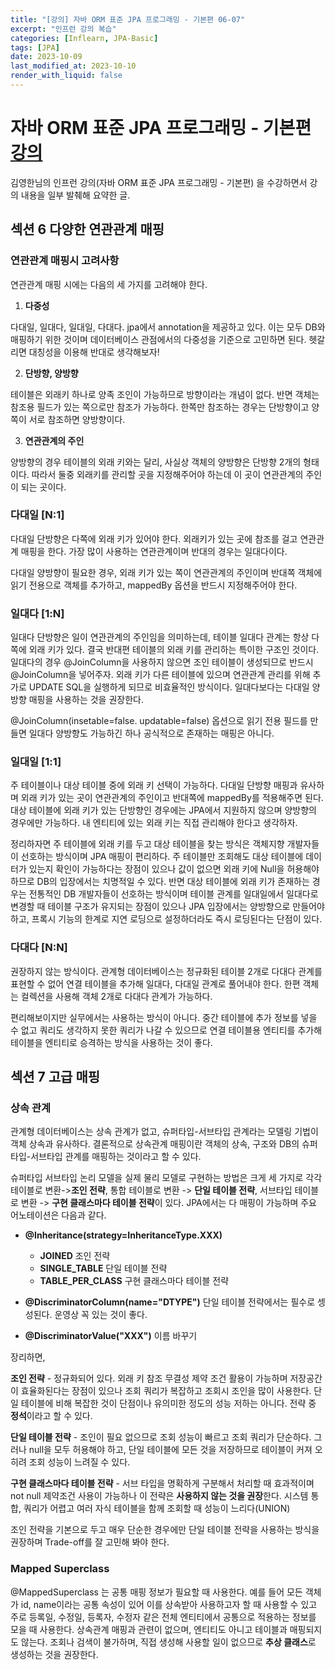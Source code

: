 ```yaml
---
title: "[강의] 자바 ORM 표준 JPA 프로그래밍 - 기본편 06-07"
excerpt: "인프런 강의 복습"
categories: [Inflearn, JPA-Basic]
tags: [JPA]
date: 2023-10-09
last_modified_at: 2023-10-10
render_with_liquid: false
---
```

# 자바 ORM 표준 JPA 프로그래밍 - 기본편 [강의](https://www.inflearn.com/course/ORM-JPA-Basic/dashboard)

김영한님의 인프런 강의(자바 ORM 표준 JPA 프로그래밍 - 기본편) 을 수강하면서 강의 내용을 일부 발췌해 요약한 글.

## **섹션 6** 다양한 연관관계 매핑

### 연관관계 매핑시 고려사항

연관관계 매핑 시에는 다음의 세 가지를 고려해야 한다. 

1. **다중성** 

다대일, 일대다, 일대일, 다대다.
jpa에서 annotation을 제공하고 있다. 이는 모두 DB와 매핑하기 위한 것이며 데이터베이스 관점에서의 다중성을 기준으로 고민하면 된다. 헷갈리면 대칭성을 이용해 반대로 생각해보자!

2. **단방향, 양방향** 

테이블은 외래키 하나로 양족 조인이 가능하므로 방향이라는 개념이 없다. 반면 객체는 참조용 필드가 있는 쪽으로만 참조가 가능하다. 한쪽만 참조하는 경우는 단방향이고 양쪽이 서로 참조하면 양방향이다.

3. **연관관계의 주인** 

양방향의 경우 테이블의 외래 키와는 달리, 사실상 객체의 양방향은 단방향 2개의 형태이다. 따라서 둘중 외래키를 관리할 곳을 지정해주어야 하는데 이 곳이 연관관계의 주인이 되는 곳이다.

### 다대일 [N:1]

다대일 단방향은 다쪽에 외래 키가 있어야 한다. 외래키가 있는 곳에 참조를 걸고 연관관계 매핑을 한다.
가장 많이 사용하는 연관관계이며 반대의 경우는 일대다이다.

다대일 양방향이 필요한 경우, 외래 키가 있는 쪽이 연관관계의 주인이며 반대쪽 객체에 읽기 전용으로 객체를 추가하고, mappedBy 옵션을 반드시 지정해주어야 한다.

### 일대다 [1:N]

일대다 단방향은 일이 연관관계의 주인임을 의미하는데, 테이블 일대다 관계는 항상 다쪽에 외래 키가 있다. 결국 반대편 테이블의 외래 키를 관리하는 특이한 구조인 것이다.
일대다의 경우 @JoinColumn을 사용하지 않으면 조인 테이블이 생성되므로 반드시 @JoinColumn을 넣어주자.
외래 키가 다른 테이블에 있으며 연관관계 관리를 위해 추가로 UPDATE SQL을 실행하게 되므로 비효율적인 방식이다. 일대다보다는 다대일 양방향 매핑을 사용하는 것을 권장한다.

@JoinColumn(insetable=false. updatable=false) 옵션으로 읽기 전용 필드를 만들면 일대다 양방향도 가능하긴 하나 공식적으로 존재하는 매핑은 아니다.

### 일대일 [1:1] 

주 테이블이나 대상 테이블 중에 외래 키 선택이 가능하다. 다대일 단방향 매핑과 유사하며 외래 키가 있는 곳이 연관관계의 주인이고 반대쪽에 mappedBy를 적용해주면 된다.
대상 테이블에 외래 키가 있는 단방향인 경우에는 JPA에서 지원하지 않으며 양방향의 경우에만 가능하다. 내 엔티티에 있는 외래 키는 직접 관리해야 한다고 생각하자.

정리하자면 주 테이블에 외래 키를 두고 대상 테이블을 찾는 방식은 객체지향 개발자들이 선호하는 방식이며 JPA 매핑이 편리하다. 
주 테이블만 조회해도 대상 테이블에 데이터가 있는지 확인이 가능하다는 장점이 있으나 값이 없으면 외래 키에 Null을 허용해야 하므로 DB의 입장에서는 치명적일 수 있다.
반면 대상 테이블에 외래 키가 존재하는 경우는 전통적인 DB 개발자들이 선호하는 방식이며 테이블 관계를 일대일에서 일대다로 변경할 때 테이블 구조가 유지되는 장점이 있으나 JPA 입장에서는 양방향으로 만들어야 하고, 프록시 기능의 한계로 지연 로딩으로 설정하더라도 즉시 로딩된다는 단점이 있다.


### 다대다 [N:N]

권장하지 않는 방식이다.
관계형 데이터베이스는 정규화된 테이블 2개로 다대다 관계를 표현할 수 없어 연결 테이블을 추가해 일대다, 다대일 관계로 풀어내야 한다. 한편 객체는 컬렉션을 사용해 객체 2개로 다대다 관계가 가능하다. 

편리해보이지만 실무에서는 사용하는 방식이 아니다. 중간 테이블에 추가 정보를 넣을 수 없고 쿼리도 생각하지 못한 쿼리가 나갈 수 있으므로 연결 테이블용 엔티티를 추가해 테이블을 엔티티로 승격하는 방식을 사용하는 것이 좋다.


## **섹션 7** 고급 매핑

### 상속 관계
관계형 데이터베이스는 상속 관계가 없고, 슈퍼타입-서브타입 관계라는 모델링 기법이 객체 상속과 유사하다. 결론적으로 상속관계 매핑이란 객체의 상속, 구조와 DB의 슈퍼타입-서브타입 관계를 매핑하는 것이라고 할 수 있다. 

슈퍼타입 서브타입 논리 모델을 실제 물리 모델로 구현하는 방법은 크게 세 가지로 각각 테이블로 변환->**조인 전략**, 통합 테이블로 변환 -> **단일 테이블 전략**, 서브타입 테이블로 변환 -> **구현 클래스마다 테이블 전략**이 있다.
JPA에서는 다 매핑이 가능하며 주요 어노테이션은 다음과 같다.

- **@Inheritance(strategy=InheritanceType.XXX)**
  - **JOINED** 조인 전략
  - **SINGLE_TABLE** 단일 테이블 전략
  - **TABLE_PER_CLASS** 구현 클래스마다 테이블 전략
  
- **@DiscriminatorColumn(name="DTYPE")**
  단일 테이블 전략에서는 필수로 셍성된다. 운영상 꼭 있는 것이 좋다.

- **@DiscriminatorValue("XXX")**
  이름 바꾸기

장리하면,

**조인 전략**  - 정규화되어 있다. 외래 키 참조 무결성 제약 조건 활용이 가능하며 저장공간이 효율화된다는 장점이 있으나 조회 쿼리가 복잡하고 조회시 조인을 많이 사용한다. 단일 테이블에 비해 복잡한 것이 단점이나 유의미한 정도의 성능 저하는 아니다. 전략 중 **정석**이라고 할 수 있다.

**단일 테이블 전략** - 조인이 필요 없으므로 조회 성능이 빠르고 조회 쿼리가 단순하다. 그러나 null을 모두 허용해야 하고, 단일 테이블에 모든 것을 저장하므로 테이블이 커져 오히려 조회 성능이 느려질 수 있다.

**구현 클래스마다 테이블 전략** - 서브 타입을 명확하게 구분해서 처리할 때 효과적이며 not null 제약조건 사용이 가능하나 이 전략은 **사용하지 않는 것을 권장**한다. 시스템 통합, 쿼리가 어렵고 여러 자식 테이블을 함께 조회할 때 성능이 느리다(UNION)

조인 전략을 기본으로 두고 매우 단순한 경우에만 단일 테이블 전략을 사용하는 방식을 권장하며 Trade-off를 잘 고민해 봐야 한다.

### Mapped Superclass

@MappedSuperclass 는 공통 매핑 정보가 필요할 때 사용한다. 
예를 들어 모든 객체가 id, name이라는 공통 속성이 있어 이를 상속받아 사용하고자 할 때 사용할 수 있고 주로 등록일, 수정일, 등록자, 수정자 같은 전체 엔티티에서 공통으로 적용하는 정보를 모을 때 사용한다.
상속관계 매핑과 관련이 없으며, 엔티티도 아니고 테이블과 매핑되지도 않는다. 조회나 검색이 불가하며, 직접 생성해 사용할 일이 없으므로 **추상 클래스**로 생성하는 것을 권장한다.
